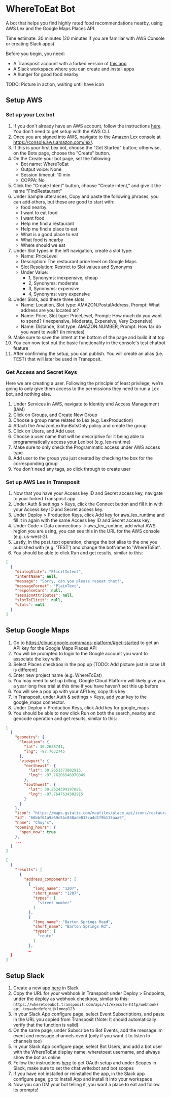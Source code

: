 # WhereToEat Bot

A bot that helps you find highly rated food recommendations nearby, using AWS Lex and the Google Maps Places API. 

Time estimate: 30 minutes (20 minutes if you are familiar with AWS Console or creating Slack apps)

Before you begin, you need: 
- A Transposit account with a forked version of [this app](https://console.transposit.com/t/taylor/wheretoeatbot?fork=true)
- A Slack workspace where you can create and install apps 
- A hunger for good food nearby

TODO: Picture in action, waiting until have icon

## Setup AWS

### Set up your Lex bot

1. If you don't already have an AWS account, follow the instructions [here](https://docs.aws.amazon.com/lex/latest/dg/gs-account.html). You don't need to get setup with the AWS CLI.
2. Once you are signed into AWS, navigate to the Amazon Lex console at https://console.aws.amazon.com/lex/.
3. If this is your first Lex bot, choose the "Get Started" button; otherwise, on the Bots page, choose the "Create" button.
4. On the Create your bot page, set the following: 
    - Bot name: WhereToEat
    - Output voice: None
    - Session timeout: 10 min
    - COPPA: No
5. Click the "Create Intent" button, choose "Create intent," and give it the name "FindRestaurant"
6. Under Sample utterances, Copy and paste the following phrases, you can add others, but these are good to start with:
    - food nearby
    - I want to eat food
    - I want food
    - Help me find a restaurant
    - Help me find a place to eat
    - What is a good place to eat
    - What food is nearby
    - Where should we eat
7. Under Slot types in the left navigation, create a slot type:
    - Name: PriceLevel
    - Description: The restaurant price level on Google Maps
    - Slot Resolution: Restrict to Slot values and Synonyms
    - Under Value: 
        - 1, Synonyms: inexpensive, cheap
        - 2, Synonyms: moderate
        - 3, Synonyms: expensive
        - 4, Synonyms: very expensive
8. Under Slots, add these three slots:
    - Name: Location, Slot type: AMAZON.PostalAddress, Prompt: What address are you located at?
    - Name: Price, Slot type: PriceLevel, Prompt: How much do you want to spend? (Inexpensive, Moderate, Expensive, Very Expensive)
    - Name: Distance, Slot type: AMAZON.NUMBER, Prompt: How far do you want to walk? (in minutes)
9. Make sure to save the intent at the bottom of the page and build it at top
10. You can now test out the basic functionality in the console's test chatbot feature
11. After confirming the setup, you can publish. You will create an alias (i.e. TEST) that will later be used in Transposit.

### Get Access and Secret Keys

Here we are creating a user. Following the principle of least privilege, we’re going to only give them access to the permissions they need to run a Lex bot, and nothing else.

1. Under Services in AWS, navigate to Identity and Access Management (IAM) 
2. Click on Groups, and Create New Group
3. Choose a group name related to Lex (e.g. LexProduction)
4. Attach the AmazonLexRunBotsOnly policy and create the group
5. Click on Users, and Add user. 
6. Choose a user name that will be descriptive for it being able to programmatically access your Lex bot (e.g. lex-runtime)
7. Make sure to only check the Programmatic access under AWS access type
8. Add user to the group you just created by checking the box for the corresponding group
9. You don't need any tags, so click through to create user

### Set up AWS Lex in Transposit

1. Now that you have your Access key ID and Secret access key, navigate to your forked Transposit app.
2. Under Auth & settings > Keys, click the Connect button and fill it in with your Access key ID and Secret access key.
3. Under Deploy > Production Keys, click Add key for aws_lex_runtime and fill it in again with the same Access key ID and Secret access key.
4. Under Code > Data connections -> aws_lex_runtime, add what AWS region you are using, you can see this in the URL for the AWS console (e.g. us-west-2).
5. Lastly, in the post_text operation, change the bot alias to the one you published with (e.g. 'TEST') and change the botName to 'WhereToEat'.
6. You should be able to click Run and get results, similar to this: 

```json
[
  {
    "dialogState": "ElicitIntent",
    "intentName": null,
    "message": "Sorry, can you please repeat that?",
    "messageFormat": "PlainText",
    "responseCard": null,
    "sessionAttributes": null,
    "slotToElicit": null,
    "slots": null
  }
]
```

## Setup Google Maps

1. Go to https://cloud.google.com/maps-platform/#get-started to get an API key for the Google Maps Places API
2. You will be prompted to login to the Google account you want to associate the key with
3. Select Places checkbox in the pop up (TODO: Add picture just in case UI is different)
4. Enter new project name (e.g. WhereToEat)
5. You may need to set up billing, Google Cloud Platform will likely give you a year long free trial at this time if you have haven't set this up before
6. You will see a pop up with your API key, copy this key
7. In Transposit, under Auth & settings > Keys, add your key to the google_maps connector.
8. Under Deploy > Production Keys, click Add key for google_maps
9. You should be able to now click Run on both the search_nearby and geocode operation and get results, similar to this: 

```json
[
  {
    "geometry": {
      "location": {
        "lat": 30.2638741,
        "lng": -97.7632745
      },
      "viewport": {
        "northeast": {
          "lat": 30.2651373802915,
          "lng": -97.76206546970849
        },
        "southwest": {
          "lat": 30.2624394197085,
          "lng": -97.7647634302915
        }
      }
    },
    "icon": "https://maps.gstatic.com/mapfiles/place_api/icons/restaurant-71.png",
    "id": "66bbf61a9a69c5bc038ade813ca4d1f9b113aaa9",
    "name": "Chuy's",
    "opening_hours": {
      "open_now": true
    },
    ...
  }
]
```

```json
[
  {
    "results": [
      {
        "address_components": [
          {
            "long_name": "1207",
            "short_name": "1207",
            "types": [
              "street_number"
            ]
          },
          {
            "long_name": "Barton Springs Road",
            "short_name": "Barton Springs Rd",
            "types": [
              "route"
            ]
          },
          …
  }
]
```

## Setup Slack

1. Create a new app [here](https://api.slack.com/apps) in Slack
2. Copy the URL for your webhook in Transposit under Deploy > Endpoints, under the deploy as webhook checkbox, similar to this: `https://wheretoeabot.transposit.com/api/v1/execute-http/webhook?api_key=abcdefghijklmnop123`
3. In your Slack App configure page, select Event Subscriptions, and paste in the URL you copied from Transposit (Note: It should automatically verify that the function is valid)
4. On the same page, under Subscribe to Bot Events, add the message.im event and message.channels event (only if you want it to listen to channels too)
5. In your Slack App configure page, select Bot Users, and add a bot user with the WhereToEat display name, wheretoeat username, and always show the bot as online
6. Follow the instructions [here](https://www.transposit.com/docs/guides/slack/chatbots/#acting-as-your-bot-user) to get OAuth setup and under Scopes in Slack, make sure to set the chat:write:bot and bot scopes
7. If you have not installed or reinstalled the app, in the Slack app configure page, go to Install App and install it into your workspace
8. Now you can DM your bot telling it, you want a place to eat and follow its prompts! 